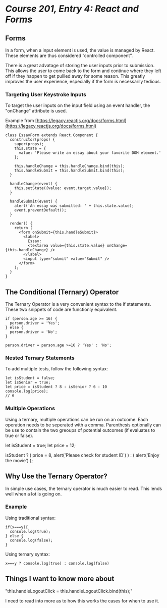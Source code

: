 # *Course 201, Entry 4: React and Forms*

## Forms

In a form, when a input element is used, the value is managed by React. These elements are thus considered “controlled component”.

There is a great advatage of storing the user inputs prior to submission. This allows the user to come back to the form and continue where they left off if they happen to get pullled away for some reason. This greatly improves the user experience, especially if the form is necessarily tedious.

### Targeting User Keystroke Inputs

To target the user inputs on the input field using an event handler, the "onChange" attribute is used.

Example from [https://legacy.reactjs.org/docs/forms.html](https://legacy.reactjs.org/docs/forms.html)

```
class EssayForm extends React.Component {
  constructor(props) {
    super(props);
    this.state = {
      value: 'Please write an essay about your favorite DOM element.'
    };

    this.handleChange = this.handleChange.bind(this);
    this.handleSubmit = this.handleSubmit.bind(this);
  }

  handleChange(event) {
    this.setState({value: event.target.value});
  }

  handleSubmit(event) {
    alert('An essay was submitted: ' + this.state.value);
    event.preventDefault();
  }

  render() {
    return (
      <form onSubmit={this.handleSubmit}>
        <label>
          Essay:
          <textarea value={this.state.value} onChange={this.handleChange} />
        </label>
        <input type="submit" value="Submit" />
      </form>
    );
  }
}
```
## The Conditional (Ternary) Operator

The Ternary Operator is a very convenient syntax to the if statements. These two snippets of code are functionly equivalent.

```
if (person.age >= 16) {
  person.driver = 'Yes';
} else {
  person.driver = 'No';
}
```

```
person.driver = person.age >=16 ? 'Yes' : 'No';
```

### Nested Ternary Statements

To add multiple tests, follow the following syntax:

```
let isStudent = false;
let isSenior = true;
let price = isStudent ? 8 : isSenior ? 6 : 10
console.log(price);
// 6
```

### Multiple Operations

Using a ternary, multiple operations can be run on an outcome. Each operation needs to be seperated with a comma. Parenthesis optionally can be use to contain the two greoups of potential outcomes  (if evaluates to true or false).

let isStudent = true;
let price = 12;

isStudent ? (
  price = 8,
  alert('Please check for student ID')
) : (
  alert('Enjoy the movie')
);

## Why Use the Ternary Operator?

In simple use cases, the ternary operator is much easier to read. This lends well when a lot is going on.

### Example

Using traditional syntax:

```
if(x===y){
  console.log(true);
} else {
  console.log(false);
}
```

Using ternary syntax:

```
x===y ? console.log(true) : console.log(false)

```

## Things I want to know more about

"this.handleLogoutClick = this.handleLogoutClick.bind(this);"

I need to read into more as to how this works the cases for when to use it.
